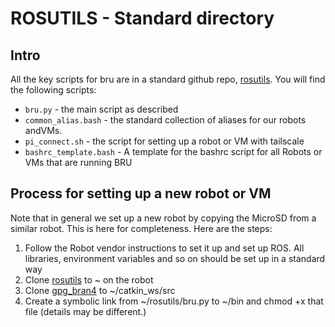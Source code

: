 # ROSUTILS - Standard directory

## Intro

All the key scripts for bru are in a standard github repo, [rosutils](https://github.com/campusrover/rosutils). You will find the following scripts:

* `bru.py` - the main script as described
* `common_alias.bash` - the standard collection of aliases for our robots andVMs.
* `pi_connect.sh` - the script for setting up a robot or VM with tailscale
* `bashrc_template.bash` - A template for the bashrc script for all Robots or VMs that are running BRU

## Process for setting up a new robot or VM

Note that in general we set up a new robot by copying the MicroSD from a similar robot. This is here for completeness. Here are the steps:

1. Follow the Robot vendor instructions to set it up and set up ROS. All libraries, environment variables and so on should be set up in a standard way
1. Clone [rosutils](https://github.com/campusrover/rosutils) to ~ on the robot
1. Clone [gpg_bran4](https://github.com/campusrover/gpg_bran4) to ~/catkin_ws/src
1. Create a symbolic link from ~/rosutils/bru.py to ~/bin and chmod +x that file (details may be different.)



